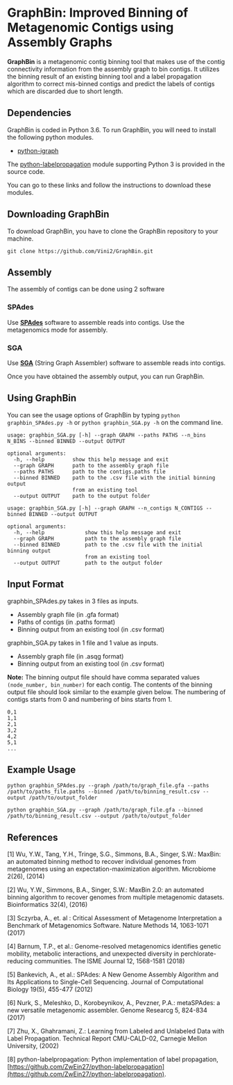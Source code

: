 # GraphBin: Improved Binning of Metagenomic Contigs using Assembly Graphs

**GraphBin** is a metagenomic contig binning tool that makes use of the contig connectivity information from the assembly graph to bin contigs. It utilizes the binning result of an existing binning tool and a label propagation algorithm to correct mis-binned contigs and predict the labels of contigs which are discarded due to short length.

## Dependencies
GraphBin is coded in Python 3.6. To run GraphBin, you will need to install the following python modules.
* [python-igraph](https://igraph.org/python/)

The [python-labelpropagation](https://github.com/ZwEin27/python-labelpropagation) module supporting Python 3 is provided in the source code.

You can go to these links and follow the instructions to download these modules.

## Downloading GraphBin
To download GraphBin, you have to clone the GraphBin repository to your machine.

```
git clone https://github.com/Vini2/GraphBin.git
```
## Assembly
The assembly of contigs can be done using 2 software

### SPAdes
Use [**SPAdes**](http://cab.spbu.ru/software/spades/) software to assemble reads into contigs. Use the metagenomics mode for assembly.

### SGA
Use [**SGA**](https://github.com/jts/sga) (String Graph Assembler) software to assemble reads into contigs.

Once you have obtained the assembly output, you can run GraphBin.

## Using GraphBin
You can see the usage options of GraphBin by typing ```python graphbin_SPAdes.py -h``` or ```python graphbin_SGA.py -h``` on the command line.

```
usage: graphbin_SGA.py [-h] --graph GRAPH --paths PATHS --n_bins N_BINS --binned BINNED --output OUTPUT

optional arguments:
  -h, --help         show this help message and exit
  --graph GRAPH      path to the assembly graph file
  --paths PATHS      path to the contigs.paths file
  --binned BINNED    path to the .csv file with the initial binning output
                     from an existing tool
  --output OUTPUT    path to the output folder
```
```
usage: graphbin_SGA.py [-h] --graph GRAPH --n_contigs N_CONTIGS --binned BINNED --output OUTPUT

optional arguments:
  -h, --help             show this help message and exit
  --graph GRAPH          path to the assembly graph file
  --binned BINNED        path to the .csv file with the initial binning output
                         from an existing tool
  --output OUTPUT        path to the output folder
```
## Input Format

graphbin_SPAdes.py takes in 3 files as inputs.
* Assembly graph file (in .gfa format)
* Paths of contigs (in .paths format)
* Binning output from an existing tool (in .csv format)

graphbin_SGA.py takes in 1 file and 1 value as inputs.
* Assembly graph file (in .asqg format)
* Binning output from an existing tool (in .csv format)

**Note:** The binning output file should have comma separated values ```(node_number, bin_number)``` for each contig. The contents of the binning output file should look similar to the example given below. The numbering of contigs starts from 0 and numbering of bins starts from 1.

```
0,1
1,1
2,1
3,2
4,2
5,1
...
```

## Example Usage

```
python graphbin_SPAdes.py --graph /path/to/graph_file.gfa --paths /path/to/paths_file.paths --binned /path/to/binning_result.csv --output /path/to/output_folder
```
```
python graphbin_SGA.py --graph /path/to/graph_file.gfa --binned /path/to/binning_result.csv --output /path/to/output_folder
```

## References
[1] Wu, Y.W., Tang, Y.H., Tringe, S.G., Simmons, B.A., Singer, S.W.: MaxBin: an automated binning method to recover individual genomes from metagenomes using an expectation-maximization algorithm. Microbiome 2(26), (2014)

[2] Wu, Y.W., Simmons, B.A., Singer, S.W.: MaxBin 2.0: an automated binning algorithm to recover genomes from multiple metagenomic datasets. Bioinformatics 32(4), (2016)

[3] Sczyrba, A., et. al : Critical Assessment of Metagenome Interpretation a Benchmark of Metagenomics Software. Nature Methods 14, 1063-1071 (2017)

[4] Barnum, T.P., et al.: Genome-resolved metagenomics identifies genetic mobility, metabolic interactions, and unexpected diversity in perchlorate-reducing communities. The ISME Journal 12, 1568-1581 (2018)

[5] Bankevich, A., et al.: SPAdes: A New Genome Assembly Algorithm and Its Applications to Single-Cell Sequencing. Journal of Computational Biology 19(5), 455-477 (2012)

[6] Nurk, S., Meleshko, D., Korobeynikov, A., Pevzner, P.A.: metaSPAdes: a new versatile metagenomic assembler. Genome Researcg 5, 824-834 (2017)

[7] Zhu, X., Ghahramani, Z.: Learning from Labeled and Unlabeled Data with Label Propagation. Technical Report CMU-CALD-02, Carnegie Mellon University, (2002)

[8] python-labelpropagation: Python implementation of label propagation, [https://github.com/ZwEin27/python-labelpropagation](https://github.com/ZwEin27/python-labelpropagation).
